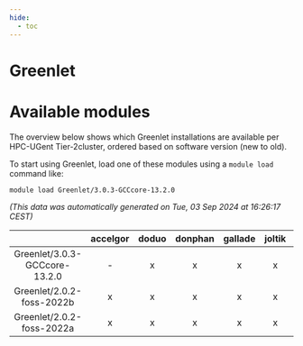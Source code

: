 ```yaml
---
hide:
  - toc
---
```


Greenlet
========

# Available modules


The overview below shows which Greenlet installations are available per HPC-UGent Tier-2cluster, ordered based on software version (new to old).

To start using Greenlet, load one of these modules using a `module load` command like:

```shell
module load Greenlet/3.0.3-GCCcore-13.2.0
```

*(This data was automatically generated on Tue, 03 Sep 2024 at 16:26:17 CEST)*  

| |accelgor|doduo|donphan|gallade|joltik|shinx|skitty|
| :---: | :---: | :---: | :---: | :---: | :---: | :---: | :---: |
|Greenlet/3.0.3-GCCcore-13.2.0|-|x|x|x|x|-|x|
|Greenlet/2.0.2-foss-2022b|x|x|x|x|x|-|x|
|Greenlet/2.0.2-foss-2022a|x|x|x|x|x|-|x|
